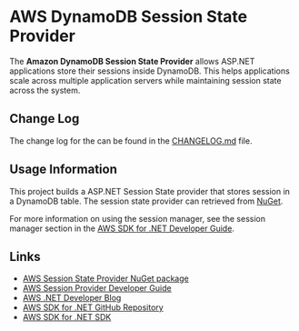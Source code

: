 # AWS DynamoDB Session State Provider

The **Amazon DynamoDB Session State Provider** allows ASP.NET applications store their sessions inside DynamoDB. This helps applications scale across multiple application servers while maintaining session state across the system.

## Change Log

The change log for the can be found in the [CHANGELOG.md](https://github.com/aws/aws-dotnet-session-provider/blob/master/CHANGELOG.md) file.


## Usage Information

This project builds a ASP.NET Session State provider that stores session in a DynamoDB table. The session state provider can retrieved from [NuGet][nuget-package].

For more information on using the session manager, see the session manager section in the [AWS SDK for .NET Developer Guide][developer-guide].


## Links

* [AWS Session State Provider NuGet package][nuget-package]
* [AWS Session Provider Developer Guide][developer-guide]
* [AWS .NET Developer Blog][dotnet-blog]
* [AWS SDK for .NET GitHub Repository][github-awssdk]
* [AWS SDK for .NET SDK][sdk-website]


[developer-guide]:http://docs.aws.amazon.com/AWSSdkDocsNET/latest/DeveloperGuide/net-dg-dynamodb-session.html
[nuget-package]: http://www.nuget.org/packages/AWS.SessionProvider/
[github-awssdk]: https://github.com/aws/aws-sdk-net
[sdk-website]: http://aws.amazon.com/sdkfornet
[dotnet-blog]: http://blogs.aws.amazon.com/net/
